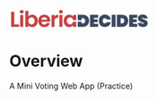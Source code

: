 <img src="./assets/logo.png" alt="Liberia Decides Logo" width="250px">

# Overview
A Mini Voting Web App (Practice)

